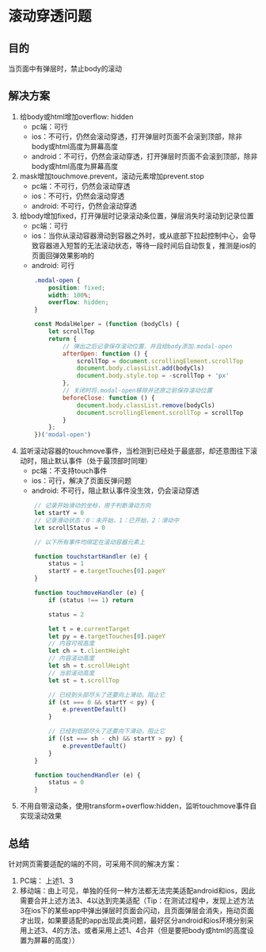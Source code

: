 # 滚动穿透问题

## 目的

当页面中有弹层时，禁止body的滚动

## 解决方案

1. 给body或html增加overflow: hidden
    * pc端：可行
    * ios：不可行，仍然会滚动穿透，打开弹层时页面不会滚到顶部，除非body或html高度为屏幕高度
    * android：不可行，仍然会滚动穿透，打开弹层时页面不会滚到顶部，除非body或html高度为屏幕高度
2. mask增加touchmove.prevent，滚动元素增加prevent.stop
    * pc端：不可行，仍然会滚动穿透
    * ios：不可行，仍然会滚动穿透
    * android: 不可行，仍然会滚动穿透
3. 给body增加fixed，打开弹层时记录滚动条位置，弹层消失时滚动到记录位置
    * pc端：可行
    * ios：当你从滚动容器滑动到容器之外时，或从底部下拉起控制中心，会导致容器进入短暂的无法滚动状态，等待一段时间后自动恢复，推测是ios的页面回弹效果影响的
    * android: 可行
    ```css
        .modal-open {
            position: fixed;
            width: 100%;
            overflow: hidden;
        }
    ```
    ```javascript
        const ModalHelper = (function (bodyCls) {
            let scrollTop
            return {
                // 弹出之后记录保存滚动位置，并且给body添加.modal-open
                afterOpen: function () {
                    scrollTop = document.scrollingElement.scrollTop
                    document.body.classList.add(bodyCls)
                    document.body.style.top = -scrollTop + 'px'
                },
                // 关闭时将.modal-open移除并还原之前保存滚动位置
                beforeClose: function () {
                    document.body.classList.remove(bodyCls)
                    document.scrollingElement.scrollTop = scrollTop
                }
            };
        })('modal-open')
    ```
4. 监听滚动容器的touchmove事件，当检测到已经处于最底部，却还意图往下滚动时，阻止默认事件（处于最顶部时同理）
    * pc端：不支持touch事件
    * ios：可行，解决了页面反弹问题
    * android: 不可行，阻止默认事件没生效，仍会滚动穿透
    ```javascript
        // 记录开始滑动的坐标，用于判断滑动方向
        let startY = 0
        // 记录滑动状态：0：未开始，1：已开始，2：滑动中
        let scrollStatus = 0

        // 以下所有事件均绑定在滚动容器元素上

        function touchstartHandler (e) {
            status = 1
            startY = e.targetTouches[0].pageY
        }

        function touchmoveHandler (e) {
            if (status !== 1) return

            status = 2

            let t = e.currentTarget
            let py = e.targetTouches[0].pageY
            // 内容可视高度
            let ch = t.clientHeight
            // 内容滚动高度
            let sh = t.scrollHeight
            // 当前滚动高度
            let st = t.scrollTop

            // 已经到头部尽头了还要向上滑动，阻止它
            if (st === 0 && startY < py) {
                e.preventDefault()
            }

            // 已经到低部尽头了还要向下滑动，阻止它
            if ((st === sh - ch) && startY > py) {
                e.preventDefault()
            }
        }

        function touchendHandler (e) {
            status = 0
        }
    ```
5. 不用自带滚动条，使用transform+overflow:hidden，监听touchmove事件自实现滚动效果

## 总结

针对网页需要适配的端的不同，可采用不同的解决方案：

1. PC端： 上述1、3
2. 移动端：由上可见，单独的任何一种方法都无法完美适配android和ios，因此需要合并上述方法3、4以达到完美适配（Tip：在测试过程中，发现上述方法3在ios下的某些app中弹出弹层时页面会闪动，且页面弹层会消失，拖动页面才出现，如果要适配的app出现此类问题，最好区分android和ios环境分别采用上述3、4的方法，或者采用上述1、4合并（但是要把body或html的高度设置为屏幕的高度））
